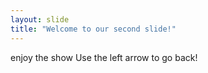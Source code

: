 ```yaml
---
layout: slide
title: "Welcome to our second slide!"
---
```

enjoy the show
Use the left arrow to go back!
